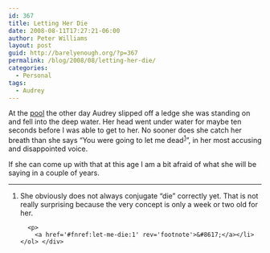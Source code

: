 ```yaml
---
id: 367
title: Letting Her Die
date: 2008-08-11T17:27:21-06:00
author: Peter Williams
layout: post
guid: http://barelyenough.org/?p=367
permalink: /blog/2008/08/letting-her-die/
categories:
  - Personal
tags:
  - Audrey
---
```

At the [pool](http://www.broomfield.org/recreation/i/pdrc/Pool%20Area.JPG) the other day Audrey slipped off a ledge she was standing on and fell into the deep water. Her head went under water for maybe ten seconds before I was able to get to her. No sooner does she catch her breath than she says &#8220;You were going to let me dead<sup id='fnref:let-me-die:1'><a href='#fn:let-me-die:1' rel='footnote'>1</a></sup>&#8221;, in her most accusing and disappointed voice.

If she can come up with that at this age I am a bit afraid of what she will be saying in a couple of years.

<div class='footnotes'>
  <hr />
  
  <ol>
    <li id='fn:let-me-die:1'>
      <p>
        She obviously does not always conjugate &#8220;die&#8221; correctly yet. That is not really surprising because the very concept is only a week or two old for her.
      </p>
      
      <p>
        <a href='#fnref:let-me-die:1' rev='footnote'>&#8617;</a></li> </ol> </div>